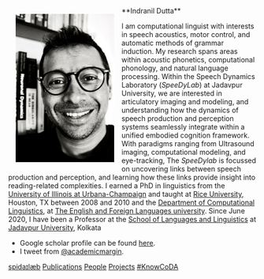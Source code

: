 <div style="float: left">
	    <img align="left" img src="dutta_web.JPG" alt="Prof. Dutta" style="width: 200px; display:block; margin:15px"/>
</div>
**Indranil Dutta**

I am computational linguist with interests in speech acoustics, motor control, and automatic methods of grammar induction. My research spans areas within acoustic phonetics, computational phonology, and natural language processing. Within the Speech Dynamics Laboratory (*SpeeDyLab*) at Jadavpur University, we are interested in articulatory imaging and modeling, and understanding how the dynamics of speech production and perception systems seamlessly integrate within a unified embodied cognition framework. With paradigms ranging from Ultrasound imaging, computational modeling, and eye-tracking, The *SpeeDylab* is focussed on uncovering links between speech production and perception, and learning how these links provide insight into reading-related complexities. I earned a PhD in linguistics from the [University of Illinois at Urbana-Champaign](http://illinois.edu/) and taught at [Rice University](www.rice.edu), Houston, TX between 2008 and 2010 and the [Department of Computational Linguistics](http://www.efluniversity.ac.in/computational_linguistic.php), at [The English and Foreign Languages university](http://www.efluniversity.ac.in/). Since June 2020, I have been a Professor at the [School of Languages and Linguistics](http://www.jaduniv.edu.in/view_department.php?deptid=143) at [Jadavpur University](http://www.jaduniv.edu.in/), Kolkata

* Google scholar profile can be found [here](https://scholar.google.co.in/citations?user=i3fWqy4AAAAJ&hl=en). 
* I tweet from [@academicmargin](https://twitter.com/academicmargin).

[spidaɪlæb](index.md) [Publications](pubs.md) [People](people.md) [Projects](projects.md) [#KnowCoDA](KnowCoDA.md)

